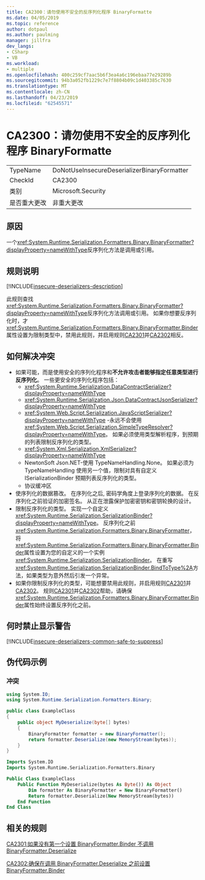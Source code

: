 ```yaml
---
title: CA2300：请勿使用不安全的反序列化程序 BinaryFormatte
ms.date: 04/05/2019
ms.topic: reference
author: dotpaul
ms.author: paulming
manager: jillfra
dev_langs:
- CSharp
- VB
ms.workload:
- multiple
ms.openlocfilehash: 400c259cf7aac5b6f3ea4a6c196ebaa77e29289b
ms.sourcegitcommit: 94b3a052fb1229c7e7f8804b09c1d403385c7630
ms.translationtype: MT
ms.contentlocale: zh-CN
ms.lasthandoff: 04/23/2019
ms.locfileid: "62545571"
---
```

# <a name="ca2300-do-not-use-insecure-deserializer-binaryformatter"></a>CA2300：请勿使用不安全的反序列化程序 BinaryFormatte

|||
|-|-|
|TypeName|DoNotUseInsecureDeserializerBinaryFormatter|
|CheckId|CA2300|
|类别|Microsoft.Security|
|是否重大更改|非重大更改|

## <a name="cause"></a>原因

一个<xref:System.Runtime.Serialization.Formatters.Binary.BinaryFormatter?displayProperty=nameWithType>反序列化方法是调用或引用。

## <a name="rule-description"></a>规则说明

[!INCLUDE[insecure-deserializers-description](includes/insecure-deserializers-description-md.md)]

此规则查找<xref:System.Runtime.Serialization.Formatters.Binary.BinaryFormatter?displayProperty=nameWithType>反序列化方法调用或引用。 如果你想要反序列化时，才<xref:System.Runtime.Serialization.Formatters.Binary.BinaryFormatter.Binder>属性设置为限制类型中，禁用此规则，并启用规则[CA2301](ca2301-do-not-call-binaryformatter-deserialize-without-first-setting-binaryformatter-binder.md)并[CA2302](ca2302-ensure-binaryformatter-binder-is-set-before-calling-binaryformatter-deserialize.md)相反。

## <a name="how-to-fix-violations"></a>如何解决冲突

- 如果可能，而是使用安全的序列化程序和**不允许攻击者能够指定任意类型进行反序列化**。 一些更安全的序列化程序包括：
  - <xref:System.Runtime.Serialization.DataContractSerializer?displayProperty=nameWithType>
  - <xref:System.Runtime.Serialization.Json.DataContractJsonSerializer?displayProperty=nameWithType>
  - <xref:System.Web.Script.Serialization.JavaScriptSerializer?displayProperty=nameWithType> -永远不会使用<xref:System.Web.Script.Serialization.SimpleTypeResolver?displayProperty=nameWithType>。 如果必须使用类型解析程序，到预期的列表限制反序列化的类型。
  - <xref:System.Xml.Serialization.XmlSerializer?displayProperty=nameWithType>
  - NewtonSoft Json.NET-使用 TypeNameHandling.None。 如果必须为 TypeNameHandling 使用另一个值，限制对具有自定义 ISerializationBinder 预期列表反序列化的类型。
  - 协议缓冲区
- 使序列化的数据篡改。 在序列化之后, 密码学角度上登录序列化的数据。 在反序列化之前验证的加密签名。 从正在泄露保护加密密钥和密钥轮换的设计。
- 限制反序列化的类型。 实现一个自定义<xref:System.Runtime.Serialization.SerializationBinder?displayProperty=nameWithType>。 反序列化之前<xref:System.Runtime.Serialization.Formatters.Binary.BinaryFormatter>，将<xref:System.Runtime.Serialization.Formatters.Binary.BinaryFormatter.Binder>属性设置为您的自定义的一个实例<xref:System.Runtime.Serialization.SerializationBinder>。 在重写<xref:System.Runtime.Serialization.SerializationBinder.BindToType%2A>方法，如果类型为意外然后引发一个异常。
- 如果你限制反序列化的类型，可能想要禁用此规则，并启用规则[CA2301](ca2301-do-not-call-binaryformatter-deserialize-without-first-setting-binaryformatter-binder.md)并[CA2302](ca2302-ensure-binaryformatter-binder-is-set-before-calling-binaryformatter-deserialize.md)。 规则[CA2301](ca2301-do-not-call-binaryformatter-deserialize-without-first-setting-binaryformatter-binder.md)并[CA2302](ca2302-ensure-binaryformatter-binder-is-set-before-calling-binaryformatter-deserialize.md)帮助，请确保<xref:System.Runtime.Serialization.Formatters.Binary.BinaryFormatter.Binder>属性始终设置反序列化之前。

## <a name="when-to-suppress-warnings"></a>何时禁止显示警告

[!INCLUDE[insecure-deserializers-common-safe-to-suppress](includes/insecure-deserializers-common-safe-to-suppress-md.md)]

## <a name="pseudo-code-examples"></a>伪代码示例

### <a name="violation"></a>冲突

```csharp
using System.IO;
using System.Runtime.Serialization.Formatters.Binary;

public class ExampleClass
{
    public object MyDeserialize(byte[] bytes)
    {
        BinaryFormatter formatter = new BinaryFormatter();
        return formatter.Deserialize(new MemoryStream(bytes));
    }
}
```

```vb
Imports System.IO
Imports System.Runtime.Serialization.Formatters.Binary

Public Class ExampleClass
    Public Function MyDeserialize(bytes As Byte()) As Object
        Dim formatter As BinaryFormatter = New BinaryFormatter()
        Return formatter.Deserialize(New MemoryStream(bytes))
    End Function
End Class
```

## <a name="related-rules"></a>相关的规则

[CA2301:如果没有第一个设置 BinaryFormatter.Binder 不调用 BinaryFormatter.Deserialize](ca2301-do-not-call-binaryformatter-deserialize-without-first-setting-binaryformatter-binder.md)

[CA2302:确保在调用 BinaryFormatter.Deserialize 之前设置 BinaryFormatter.Binder](ca2302-ensure-binaryformatter-binder-is-set-before-calling-binaryformatter-deserialize.md)